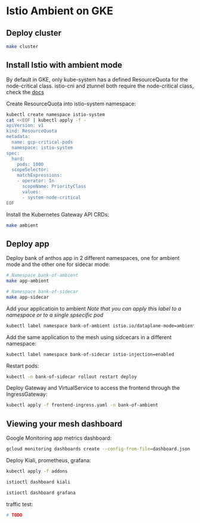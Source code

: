 # Istio Ambient on GKE


## Deploy cluster

```sh
make cluster
```

## Install Istio with ambient mode

By default in GKE, only kube-system has a defined ResourceQuota for the node-critical class. istio-cni and ztunnel both require the node-critical class, check the [docs](https://istio.io/latest/docs/ambient/install/platform-prerequisites/#google-kubernetes-engine-gke)

Create ResourceQuota into istio-system namespace:

```sh
kubectl create namespace istio-system
cat <<EOF | kubectl apply -f -
apiVersion: v1
kind: ResourceQuota
metadata:
  name: gcp-critical-pods
  namespace: istio-system
spec:
  hard:
    pods: 1000
  scopeSelector:
    matchExpressions:
    - operator: In
      scopeName: PriorityClass
      values:
      - system-node-critical
EOF
```

Install the Kubernetes Gateway API CRDs:

```sh
make ambient
```

## Deploy app

Deploy bank of anthos app in 2 different namespaces, one for ambient mode and the other one for sidecar mode:

```sh
# Namespace bank-of-ambient
make app-ambient
```

```sh
# Namespace bank-of-sidecar
make app-sidecar
```

Add your applicatioin to ambient
_Note that you can apply this label to a namespace or to a single spsecific pod_

```sh
kubectl label namespace bank-of-ambient istio.io/dataplane-mode=ambient
```

Add the same application to the mesh using sidcecars in a different namespace:

```sh
kubectl label namespace bank-of-sidecar istio-injection=enabled
```

Restart pods:

```sh
kubectl -n bank-of-sidecar rollout restart deploy
```

Deploy Gateway and VirtualService to access the frontend through the IngressGateway:

```sh
kubectl apply -f frontend-ingress.yaml -n bank-of-ambient
```

## Viewing your mesh dashboard

Google Monitoring app metrics dashboard:

```sh
gcloud monitoring dashboards create --config-from-file=dashboard.json
```

Deploy Kiali, prometheus, grafana:

```sh
kubectl apply -f addons
```

```sh
istioctl dashboard kiali
```

```sh
istioctl dashboard grafana
```

traffic test:

```sh
# TODO
```